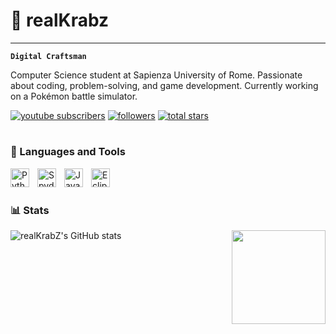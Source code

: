 #  🦀 realKrabz

---

**`Digital Craftsman`**

Computer Science student at Sapienza University of Rome. Passionate about coding, problem-solving, and game development. Currently working on a Pokémon battle simulator.

<p align="left">
    <a href="https://www.youtube.com/@krabz.?sub_confirmation=1">
        <img alt="youtube subscribers" title="Subscribe to my YouTube channel"
        src="https://custom-icon-badges.demolab.com/youtube/channel/subscribers/UCWO3g-z_JsAGkCU1OqgDgPA?color=%23E05D44&label=SUBSCRIBE&logo=video&logoColor=white&style=for-the-badge&labelColor=CE4630"/></a>
    <a href="https://github.com/realKrabZ?tab=followers">
        <img alt="followers" title="Follow me on GitHub"
        src="https://custom-icon-badges.demolab.com/github/followers/realKrabZ?color=236ad3&labelColor=1155ba&style=for-the-badge&logo=person-add&label=Follow&logoColor=white"/></a>
    <a href="https://github.com/realKrabZ?tab=repositories&sort=stargazers">
        <img alt="total stars" title="Total stars on GitHub"
        src="https://custom-icon-badges.demolab.com/github/stars/realKrabZ?color=%23E1AD0E&style=for-the-badge&labelColor=C79600&logo=star"/></a>
</p>

#

### 🧰 Languages and Tools

<img align="left" alt="Python" width="30px" style="padding-right:10px;" src="https://cdn.jsdelivr.net/gh/devicons/devicon@latest/icons/python/python-original.svg" />
<img align="left" alt="Spyder" width="30px" style="padding-right:10px;" src="https://cdn.jsdelivr.net/gh/devicons/devicon@latest/icons/spyder/spyder-original.svg" />
<img align="left" alt="Java" width="30px" style="padding-right:10px;" src="https://cdn.jsdelivr.net/gh/devicons/devicon@latest/icons/java/java-original.svg" />
<img align="left" alt="Eclipse" width="30px" style="padding-right:10px;" src="https://cdn.jsdelivr.net/gh/devicons/devicon@latest/icons/eclipse/eclipse-original.svg" />
<br />

#

### 📊 Stats

![realKrabZ's GitHub stats](https://github-readme-stats.vercel.app/api?username=realkrabz&show_icons=true&theme=dark&custom_title=realKrabZ&hide_border=true&border_radius=10)
<img align="right" height="150" src="https://i.imgur.com/nFUzUuv.gif"/>
